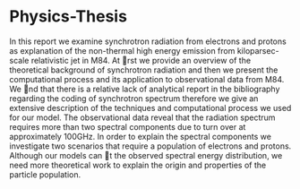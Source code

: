 # Physics-Thesis
In this report we examine synchrotron radiation from electrons and protons as explanation
of the non-thermal high energy emission from kiloparsec-scale relativistic jet in M84.
At rst we provide an overview of the theoretical background of synchrotron radiation and
then we present the computational process and its application to observational data from M84.
We nd that there is a relative lack of analytical report in the bibliography regarding the coding
of synchrotron spectrum therefore we give an extensive description of the techniques and
computational process we used for our model. The observational data reveal that the radiation
spectrum requires more than two spectral components due to turn over at approximately
100GHz. In order to explain the spectral components we investigate two scenarios that require
a population of electrons and protons. Although our models can t the observed spectral energy
distribution, we need more theoretical work to explain the origin and properties of the particle
population.
